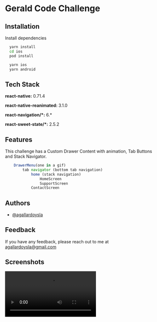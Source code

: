 
# Gerald Code Challenge




## Installation

Install dependencies

```bash
  yarn install
  cd ios
  pod install

  yarn ios
  yarn android
```


    
## Tech Stack

**react-native:** 0.71.4

**react-native-reanimated:** 3.1.0

**react-navigation/*:** 6.*

**react-sweet-state/*:** 2.5.2





## Features

This challenge has a Custom Drawer Content with animation, Tab Buttons and Stack Navigator.

```javascript
    DrawerMenu(one in a gif)
        tab navigator (bottom tab navigation)
            home (stack navigation)
                HomeScreen
                SupportScreen
            ContactScreen
```


## Authors

- [@agallardoysla](https://github.com/agallardoysla)


## Feedback

If you have any feedback, please reach out to me at agallardoysla@gmail.com


## Screenshots

![Demo](demo.mp4)

